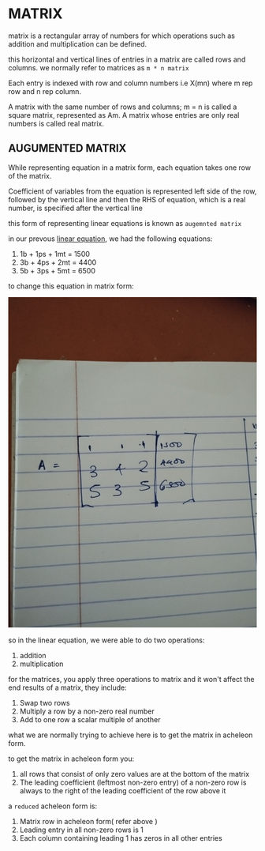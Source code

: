 # MATRIX

matrix is a rectangular array of numbers for which operations such as addition and multiplication can be defined.

this horizontal and vertical lines of entries in a matrix are called rows and columns. we normally refer to matrices as `m * n matrix`

Each entry is indexed with row and column numbers i.e X(mn) where m rep row and n rep column.

A matrix with the same number of rows and columns; m = n is called a square matrix, represented as Am. A matrix whose entries are only real numbers is called real matrix.

## AUGUMENTED MATRIX

While representing equation in a matrix form, each equation takes one row of the matrix.

Coefficient of variables from the equation is represented left side of the row, followed by the vertical line and then the RHS of equation, which is a real number, is specified after the vertical line

this form of representing linear equations is known as `augemnted matrix`

in our prevous [linear equation](./linearEquations.md), we had the following equations:

1. 1b + 1ps + 1mt = 1500
2. 3b + 4ps + 2mt = 4400
3. 5b + 3ps + 5mt = 6500

to change this equation in matrix form:

![matrix rep](../images/matrixrepo.jpg)

so in the linear equation, we were able to do two operations:

1. addition
2. multiplication

for the matrices, you apply three operations to matrix and it won't affect the end results of a matrix, they include:

1. Swap two rows
2. Multiply a row by a non-zero real number
3. Add to one row a scalar multiple of another

what we are normally trying to achieve here is to get the matrix in acheleon form.

to get the matrix in acheleon form you:

1. all rows that consist of only zero values are at the bottom of the matrix
2. The leading coefficient (leftmost non-zero entry) of a non-zero row is always to the right of the leading coefficient of the row above it

a `reduced` acheleon form is:

1. Matrix row in acheleon form( refer above )
2. Leading entry in all non-zero rows is 1
3. Each column containing leading 1 has zeros in all other entries

